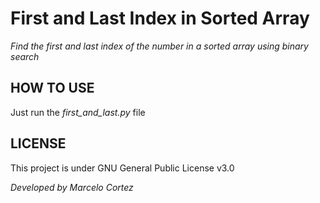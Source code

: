 # First and Last Index in Sorted Array
*Find the first and last index of the number in a sorted array using binary search*

## HOW TO USE
Just run the *first_and_last.py* file

## LICENSE
This project is under GNU General Public License v3.0

*Developed by Marcelo Cortez*